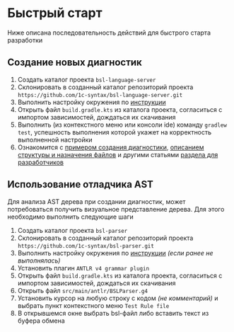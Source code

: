 # Быстрый старт

Ниже описана последовательность действий для быстрого старта разработки

## Создание новых диагностик

1. Создать каталог проекта `bsl-language-server`
2. Склонировать в созданный каталог репозиторий проекта `https://github.com/1c-syntax/bsl-language-server.git`
3. Выполнить настройку окружения по [инструкции](EnvironmentSetting.md)
4. Открыть файл `build.gradle.kts` из каталога проекта, согласиться с импортом зависимостей, дождаться их скачивания
5. Выполнить (из контекстного меню или консоли ide) команду `gradlew test`, успешность выполнения которой укажет на корректность выполненной настройки
6. Ознакомится с [примером создания диагностики](DiagnosticExample.md), [описанием структуры и назначения файлов](DiagnosticStructure.md) и другими статьями [раздела для разработчиков](index.md)

## Использование отладчика AST

Для анализа AST дерева при создании диагностик, может потребоваться получить визуальное представление дерева. Для этого необходимо выполнить следующие шаги

1. Создать каталог проекта `bsl-parser`
2. Склонировать в созданный каталог репозиторий проекта `https://github.com/1c-syntax/bsl-parser.git`
3. Выполнить настройку окружения по [инструкции](EnvironmentSetting.md) _(если ранее не выполнялась)_
4. Установить плагин `ANTLR v4 grammar plugin`
5. Открыть файл `build.gradle.kts` из каталога проекта, согласиться с импортом зависимостей, дождаться их скачивания
6. Открыть файл `src/main/antlr/BSLParser.g4`
7. Установить курсор на любую строку с кодом _(не комментарий)_ и выбрать пункт контекстного меню `Test Rule file`
8. В открывшемся окне выбрать bsl-файл либо вставить текст из буфера обмена
